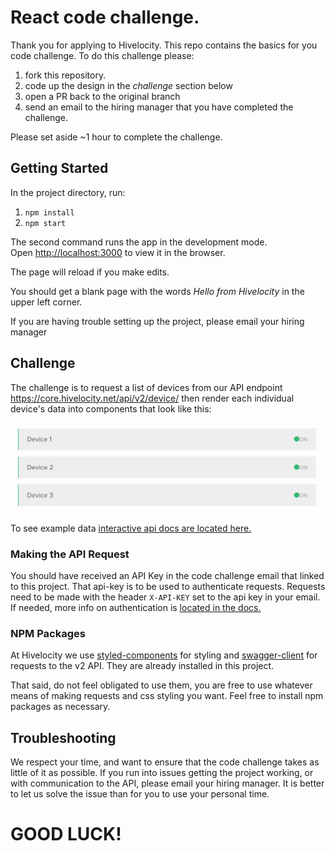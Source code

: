 # React code challenge.

Thank you for applying to Hivelocity.  This repo contains the basics for you code challenge. To do this challenge
please:
 
1. fork this repository.
2. code up the design in the *challenge* section below
3. open a PR back to the original branch
4. send an email to the hiring manager that you have completed the challenge.

Please set aside ~1 hour to complete the challenge.

## Getting Started

In the project directory, run:

1. `npm install`
2. `npm start`

The second command runs the app in the development mode.<br />
Open [http://localhost:3000](http://localhost:3000) to view it in the browser.

The page will reload if you make edits.<br />

You should get a blank page with the words *Hello from Hivelocity* in the upper left corner.

If you are having trouble setting up the project, please email your hiring manager

## Challenge
The challenge is to request a list of devices from our API endpoint https://core.hivelocity.net/api/v2/device/ then render each individual device's data into components that look like this:

<img src="example.png"/>

To see example data [interactive api docs are located here.](https://api-docs.hivelocity.net/openapi)

### Making the API Request

You should have received an API Key in the code challenge email that linked to this project.  That api-key is to be used to authenticate requests. Requests need to be made with the header `X-API-KEY` set to the api key in your email. If needed, more info on authentication is [located in the docs.](https://api-docs.hivelocity.net/authentication)

### NPM Packages

At Hivelocity we use [styled-components](https://www.npmjs.com/package/styled-components) for styling and [swagger-client](https://www.npmjs.com/package/swagger-client) for requests to the v2 API. They are already installed in this project.<br />

That said, do not feel obligated to use them, you are free to use whatever means of making requests and css styling you want. Feel free to install npm packages as necessary.

## Troubleshooting

We respect your time, and want to ensure that the code challenge takes as little of it as possible.  If you run into issues getting the project working, or with communication to the API, please email your hiring manager.  It is better to let us solve the issue than for you to use your personal time. 

# GOOD LUCK!
